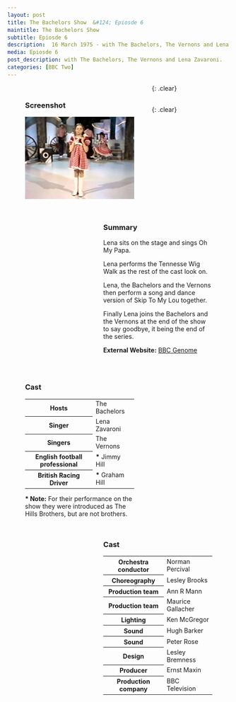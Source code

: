 ```yaml
---
layout: post
title: The Bachelors Show  &#124; Epiosde 6
maintitle: The Bachelors Show
subtitle: Epiosde 6
description:  16 March 1975 - with The Bachelors, The Vernons and Lena Zavaroni.
media: Epiosde 6
post_description: with The Bachelors, The Vernons and Lena Zavaroni.
categories: [BBC Two]
---
```


<figure class="fig1">
<figcaption>
<h3 id="screenshot">Screenshot</h3>
</figcaption>
<img src="/assets/images/BBC/The-Bachelors-Show-06.jpg" class="full-width">
</figure>

<figure class="fig2">
<figcaption>
<h3 id="summary">Summary</h3>
<p>Lena sits on the stage and sings Oh My Papa.</p>
<p>Lena performs the Tennesse Wig Walk as the rest of the cast look on.</p>
<p>Lena, the Bachelors and the Vernons then perform a song and dance version of Skip To My Lou together.</p>
<p>Finally Lena joins the Bachelors and the Vernons at the end of the show to say goodbye, it being the end of the series.</p>
<p><strong>External Website:</strong> <a href="https://genome.ch.bbc.co.uk/schedules/bbctwo/england/1975-03-23#at-20.15">BBC Genome</a></p>
</figcaption>
</figure>

{: .clear}

<figure class="fig1">
<figcaption>
<h3 id="cast">Cast</h3>
<table>
<tr><th>Hosts</th><td>The Bachelors</td></tr>
<tr><th>Singer</th><td>Lena Zavaroni</td></tr>
<tr><th>Singers</th><td>The Vernons</td></tr>
<tr><th>English football professional</th><td><strong>*</strong> Jimmy Hill</td></tr>
<tr><th>British Racing Driver</th><td><strong>*</strong> Graham Hill</td></tr>
</table>
<strong>* Note:</strong> For their performance on the show they were introduced as The Hills Brothers, but are not brothers.
</figcaption>
</figure>

<figure class="fig2">
<figcaption>
<h3 id="cast">Cast</h3>
<table>
<tr><th>Orchestra conductor</th><td>Norman Percival</td></tr>
<tr><th>Choreography</th><td>Lesley Brooks</td></tr>
<tr><th>Production team</th><td>Ann R Mann</td></tr>
<tr><th>Production team</th><td>Maurice Gallacher</td></tr>
<tr><th>Lighting</th><td>Ken McGregor</td></tr>
<tr><th>Sound</th><td>Hugh Barker</td></tr>
<tr><th>Sound</th><td>Peter Rose</td></tr>
<tr><th>Design</th><td>Lesley Bremness</td></tr>
<tr><th>Producer</th><td>Ernst Maxin</td></tr>
<tr><th>Production company</th><td>BBC Television</td></tr>
</table>
</figcaption>
</figure>

<br />{: .clear}

<style>
.fig1 {float:left; width:49%;}

.fig2 {float:right; width:49%;}

figcaption {float:left; width:100%;}

@media only screen and (max-width: 700px) {
.fig1, .fig2 {float:left; width:100%;}
figcaption {float:left; width:100%; margin-bottom: 10px;}
}
</style>

